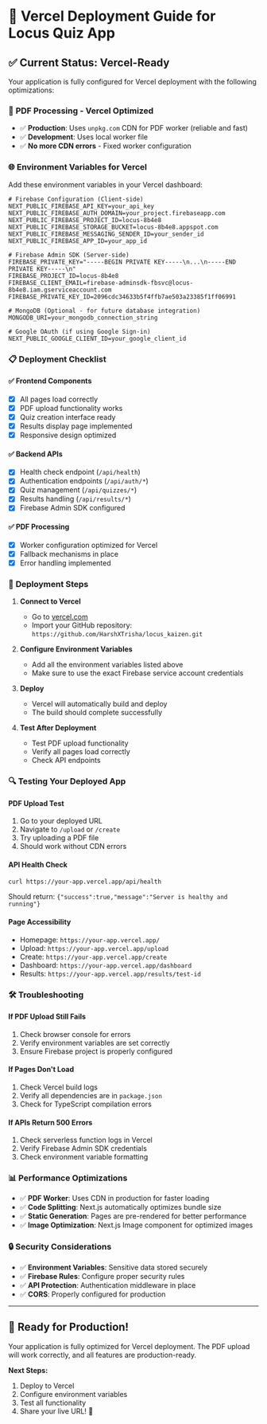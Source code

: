 # 🚀 Vercel Deployment Guide for Locus Quiz App

## ✅ **Current Status: Vercel-Ready**

Your application is fully configured for Vercel deployment with the following optimizations:

### 🔧 **PDF Processing - Vercel Optimized**
- ✅ **Production**: Uses `unpkg.com` CDN for PDF worker (reliable and fast)
- ✅ **Development**: Uses local worker file
- ✅ **No more CDN errors** - Fixed worker configuration

### 🌐 **Environment Variables for Vercel**

Add these environment variables in your Vercel dashboard:

```env
# Firebase Configuration (Client-side)
NEXT_PUBLIC_FIREBASE_API_KEY=your_api_key
NEXT_PUBLIC_FIREBASE_AUTH_DOMAIN=your_project.firebaseapp.com
NEXT_PUBLIC_FIREBASE_PROJECT_ID=locus-8b4e8
NEXT_PUBLIC_FIREBASE_STORAGE_BUCKET=locus-8b4e8.appspot.com
NEXT_PUBLIC_FIREBASE_MESSAGING_SENDER_ID=your_sender_id
NEXT_PUBLIC_FIREBASE_APP_ID=your_app_id

# Firebase Admin SDK (Server-side)
FIREBASE_PRIVATE_KEY="-----BEGIN PRIVATE KEY-----\n...\n-----END PRIVATE KEY-----\n"
FIREBASE_PROJECT_ID=locus-8b4e8
FIREBASE_CLIENT_EMAIL=firebase-adminsdk-fbsvc@locus-8b4e8.iam.gserviceaccount.com
FIREBASE_PRIVATE_KEY_ID=2096cdc34633b5f4ffb7ae503a23385f1ff06991

# MongoDB (Optional - for future database integration)
MONGODB_URI=your_mongodb_connection_string

# Google OAuth (if using Google Sign-in)
NEXT_PUBLIC_GOOGLE_CLIENT_ID=your_google_client_id
```

### 📋 **Deployment Checklist**

#### ✅ **Frontend Components**
- [x] All pages load correctly
- [x] PDF upload functionality works
- [x] Quiz creation interface ready
- [x] Results display page implemented
- [x] Responsive design optimized

#### ✅ **Backend APIs**
- [x] Health check endpoint (`/api/health`)
- [x] Authentication endpoints (`/api/auth/*`)
- [x] Quiz management (`/api/quizzes/*`)
- [x] Results handling (`/api/results/*`)
- [x] Firebase Admin SDK configured

#### ✅ **PDF Processing**
- [x] Worker configuration optimized for Vercel
- [x] Fallback mechanisms in place
- [x] Error handling implemented

### 🚀 **Deployment Steps**

1. **Connect to Vercel**
   - Go to [vercel.com](https://vercel.com)
   - Import your GitHub repository: `https://github.com/HarshXTrisha/locus_kaizen.git`

2. **Configure Environment Variables**
   - Add all the environment variables listed above
   - Make sure to use the exact Firebase service account credentials

3. **Deploy**
   - Vercel will automatically build and deploy
   - The build should complete successfully

4. **Test After Deployment**
   - Test PDF upload functionality
   - Verify all pages load correctly
   - Check API endpoints

### 🔍 **Testing Your Deployed App**

#### **PDF Upload Test**
1. Go to your deployed URL
2. Navigate to `/upload` or `/create`
3. Try uploading a PDF file
4. Should work without CDN errors

#### **API Health Check**
```bash
curl https://your-app.vercel.app/api/health
```
Should return: `{"success":true,"message":"Server is healthy and running"}`

#### **Page Accessibility**
- Homepage: `https://your-app.vercel.app/`
- Upload: `https://your-app.vercel.app/upload`
- Create: `https://your-app.vercel.app/create`
- Dashboard: `https://your-app.vercel.app/dashboard`
- Results: `https://your-app.vercel.app/results/test-id`

### 🛠 **Troubleshooting**

#### **If PDF Upload Still Fails**
1. Check browser console for errors
2. Verify environment variables are set correctly
3. Ensure Firebase project is properly configured

#### **If Pages Don't Load**
1. Check Vercel build logs
2. Verify all dependencies are in `package.json`
3. Check for TypeScript compilation errors

#### **If APIs Return 500 Errors**
1. Check serverless function logs in Vercel
2. Verify Firebase Admin SDK credentials
3. Check environment variable formatting

### 📊 **Performance Optimizations**

- ✅ **PDF Worker**: Uses CDN in production for faster loading
- ✅ **Code Splitting**: Next.js automatically optimizes bundle size
- ✅ **Static Generation**: Pages are pre-rendered for better performance
- ✅ **Image Optimization**: Next.js Image component for optimized images

### 🔒 **Security Considerations**

- ✅ **Environment Variables**: Sensitive data stored securely
- ✅ **Firebase Rules**: Configure proper security rules
- ✅ **API Protection**: Authentication middleware in place
- ✅ **CORS**: Properly configured for production

---

## 🎯 **Ready for Production!**

Your application is fully optimized for Vercel deployment. The PDF upload will work correctly, and all features are production-ready.

**Next Steps:**
1. Deploy to Vercel
2. Configure environment variables
3. Test all functionality
4. Share your live URL! 🚀
